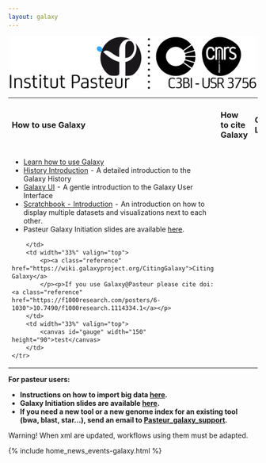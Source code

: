 ```yaml
---
layout: galaxy
---
```


<div style='text-align: center; margin-bottom: 1em'>
<img src="/assets/media/LogoIP-CNRS-C3BI.png" />
</div>

<table>
	<tbody><tr>
		<td align="left" width="33%"><h3>How to use Galaxy</h3></td>
		 <td width="33%"><h3>How to cite Galaxy</h3></td>
		 <td width="33%"><h3>Cluster Load</h3></td>
	</tr>
	<tr>
		<td align="left" width="33%" valign="top">
			<ul>
				<li><a target="_blank" class="reference" href="http://wiki.galaxyproject.org/Learn">Learn how to use Galaxy</a></li>
				<li><a target="_blank" class="reference" href="https://galaxy-dev.web.pasteur.fr/tours/core.history">History Introduction</a> - A detailed introduction to the Galaxy History</li>
				<li><a target="_blank" class="reference" href="https://galaxy-dev.web.pasteur.fr/tours/core.galaxy_ui">Galaxy UI</a> - A gentle introduction to the Galaxy User Interface</li>
				<li><a target="_blank" class="reference" href="https://galaxy-dev.web.pasteur.fr/tours/core.scratchbook">Scratchbook - Introduction</a> - An introduction on how to display multiple datasets and visualizations next to each other.</li>
				<li>Pasteur Galaxy Initiation slides are available <a href="https://c3bi-pasteur-fr.github.io/Galaxy_training_material/galaxy_initiation/slides/galaxy_initiation#1">here</a>.</li>
			</ul>

		</td>
		<td width="33%" valign="top">
			<p><a class="reference" href="https://wiki.galaxyproject.org/CitingGalaxy">Citing Galaxy</a>
			</p><p>If you use Galaxy@Pasteur please cite doi:<a class="reference" href="https://f1000research.com/posters/6-1030">10.7490/f1000research.1114334.1</a></p>
		</td>
		<td width="33%" valign="top">
			<canvas id="gauge" width="150" height="90">test</canvas>
		</td>
	</tr>
</tbody></table>

<div class="alert alert-info"> <p><strong>For pasteur users:</strong></p><strong>
	<ul>
	  <li><strong>Instructions on how to import big data <a href="https://c3bi-pasteur-fr.github.io/Galaxy_training_material/galaxy_initiation/slides/upload_Pasteur#1">here</a>.</strong></li>
	  <li><strong>Galaxy Initiation slides are available <a href="https://c3bi-pasteur-fr.github.io/Galaxy_training_material/galaxy_initiation/slides/galaxy_initiation#1">here</a>.</strong></li>
	<li><strong>If you need a new tool or a new genome index for an existing tool (bwa, blast, star...), send an email to <a target="_blank" class="reference" href="mailto:galaxy@pasteur.fr">Pasteur_galaxy_support</a>.</strong></li>
	</ul>
	</strong></div>

<div class="alert alert-warning">
Warning! When xml are updated, workflows using them must be adapted.
</div>

{% include home_news_events-galaxy.html %}
